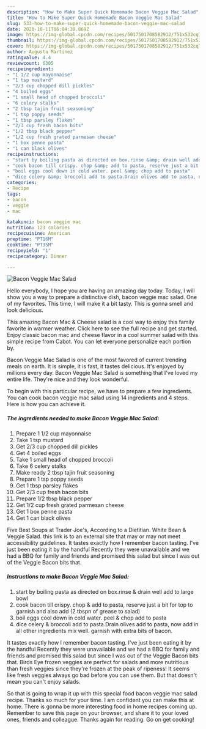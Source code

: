 ```yaml
---
description: "How to Make Super Quick Homemade Bacon Veggie Mac Salad"
title: "How to Make Super Quick Homemade Bacon Veggie Mac Salad"
slug: 533-how-to-make-super-quick-homemade-bacon-veggie-mac-salad
date: 2020-10-11T06:04:38.869Z
image: https://img-global.cpcdn.com/recipes/5017501708582912/751x532cq70/bacon-veggie-mac-salad-recipe-main-photo.jpg
thumbnail: https://img-global.cpcdn.com/recipes/5017501708582912/751x532cq70/bacon-veggie-mac-salad-recipe-main-photo.jpg
cover: https://img-global.cpcdn.com/recipes/5017501708582912/751x532cq70/bacon-veggie-mac-salad-recipe-main-photo.jpg
author: Augusta Martinez
ratingvalue: 4.4
reviewcount: 6305
recipeingredient:
- "1 1/2 cup mayonnaise"
- "1 tsp mustard"
- "2/3 cup chopped dill pickles"
- "4 boiled eggs"
- "1 small head of chopped broccoli"
- "6 celery stalks"
- "2 tbsp tajin fruit seasoning"
- "1 tsp poppy seeds"
- "1 tbsp parsley flakes"
- "2/3 cup fresh bacon bits"
- "1/2 tbsp black pepper"
- "1/2 cup fresh grated parmesan cheese"
- "1 box penne pasta"
- "1 can black olives"
recipeinstructions:
- "start by boiling pasta as directed on box.rinse &amp; drain well add to large bowl"
- "cook bacon till crispy. chop &amp; add to pasta, reserve just a bit for top to garnish and also add (2 tbspn of grease to salad)"
- "boil eggs cool down in cold water. peel &amp; chop add to pasta"
- "dice celery &amp; broccoli add to pasta.Drain olives add to pasta, now add in all other ingredients mix well. garnish with extra bits of bacon."
categories:
- Recipe
tags:
- bacon
- veggie
- mac

katakunci: bacon veggie mac 
nutrition: 123 calories
recipecuisine: American
preptime: "PT16M"
cooktime: "PT35M"
recipeyield: "1"
recipecategory: Dinner

---
```



![Bacon Veggie Mac Salad](https://img-global.cpcdn.com/recipes/5017501708582912/751x532cq70/bacon-veggie-mac-salad-recipe-main-photo.jpg)

Hello everybody, I hope you are having an amazing day today. Today, I will show you a way to prepare a distinctive dish, bacon veggie mac salad. One of my favorites. This time, I will make it a bit tasty. This is gonna smell and look delicious.

This amazing Bacon Mac &amp; Cheese salad is a cool way to enjoy this family favorite in warmer weather. Click here to see the full recipe and get started. Enjoy classic bacon mac and cheese flavor in a cool summer salad with this simple recipe from Cabot. You can let everyone personalize each portion by.

Bacon Veggie Mac Salad is one of the most favored of current trending meals on earth. It is simple, it is fast, it tastes delicious. It's enjoyed by millions every day. Bacon Veggie Mac Salad is something that I've loved my entire life. They're nice and they look wonderful.


To begin with this particular recipe, we have to prepare a few ingredients. You can cook bacon veggie mac salad using 14 ingredients and 4 steps. Here is how you can achieve it.

<!--inarticleads1-->

##### The ingredients needed to make Bacon Veggie Mac Salad:

1. Prepare 1 1/2 cup mayonnaise
1. Take 1 tsp mustard
1. Get 2/3 cup chopped dill pickles
1. Get 4 boiled eggs
1. Take 1 small head of chopped broccoli
1. Take 6 celery stalks
1. Make ready 2 tbsp tajin fruit seasoning
1. Prepare 1 tsp poppy seeds
1. Get 1 tbsp parsley flakes
1. Get 2/3 cup fresh bacon bits
1. Prepare 1/2 tbsp black pepper
1. Get 1/2 cup fresh grated parmesan cheese
1. Get 1 box penne pasta
1. Get 1 can black olives


Five Best Soups at Trader Joe&#39;s, According to a Dietitian. White Bean &amp; Veggie Salad. this link is to an external site that may or may not meet accessibility guidelines. It tastes exactly how I remember bacon tasting. I&#39;ve just been eating it by the handful Recently they were unavailable and we had a BBQ for family and friends and promised this salad but since I was out of the Veggie Bacon bits that. 

<!--inarticleads2-->

##### Instructions to make Bacon Veggie Mac Salad:

1. start by boiling pasta as directed on box.rinse &amp; drain well add to large bowl
1. cook bacon till crispy. chop &amp; add to pasta, reserve just a bit for top to garnish and also add (2 tbspn of grease to salad)
1. boil eggs cool down in cold water. peel &amp; chop add to pasta
1. dice celery &amp; broccoli add to pasta.Drain olives add to pasta, now add in all other ingredients mix well. garnish with extra bits of bacon.


It tastes exactly how I remember bacon tasting. I&#39;ve just been eating it by the handful Recently they were unavailable and we had a BBQ for family and friends and promised this salad but since I was out of the Veggie Bacon bits that. Birds Eye frozen veggies are perfect for salads and more nutritious than fresh veggies since they&#39;re frozen at the peak of ripeness! It seems like fresh veggies always go bad before you can use them. But that doesn&#39;t mean you can&#39;t enjoy salads. 

So that is going to wrap it up with this special food bacon veggie mac salad recipe. Thanks so much for your time. I am confident you can make this at home. There is gonna be more interesting food in home recipes coming up. Remember to save this page on your browser, and share it to your loved ones, friends and colleague. Thanks again for reading. Go on get cooking!
